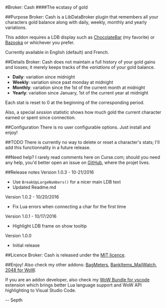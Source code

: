 #Broker: Cash
####The ecstasy of gold

##Purpose
Broker: Cash is a LibDataBroker plugin that remembers all your characters gold balance along with daily, weekly, monthly and yearly variations.

This addon requires a LDB display such as [ChocolateBar](https://mods.curse.com/addons/wow/chocolatebar) (my favorite) or [Bazooka](https://mods.curse.com/addons/wow/bazooka) or whichever you prefer.

Currently available in English (default) and French.


##Details
Broker: Cash does not maintain a full history of your gold gains and losses; it merely keeps tracks of the *variations* of your gold balance.

* **Daily**: variation since midnight
* **Weekly**: variation since past monday at midnight
* **Monthly**: variation since the 1st of the current month at midnight
* **Yearly**: variation since January, 1st of the current year at midnight

Each stat is reset to 0 at the beginning of the corresponding period.

Also, a special *session* statistic shows how much gold the current character earned or spent since connection.


##Configuration
There is no user configurable options. Just install and enjoy!


##TODO
There is currently no way to delete or reset a character's stats; I'll add this functionnality in a future release.


##Need help?
I rarely read comments here on Curse.com; should you need any help, you'd better open an issue on [GitHub](https://github.com/Septh/WoW-Broker_Cash "GitHub repository"), where the projet lives.


##Release notes
Version 1.0.3 - 10-21/2016
* Use `BreakUpLargeNumbers()` for a nicer main LDB text
* Updated Readme.md

Version 1.0.2 - 10/20/2016
* Fix Lua errors when connecting a char for the first time

Version 1.0.1 - 10/17/2016
* Highlight LDB frame on show tooltip

Version 1.0.0
* Initial release


##Licence
Broker: Cash is released under the [MIT licence](https://opensource.org/licenses/MIT).


##Enjoy!
Also check my other addons: [BagMeters](https://www.curse.com/addons/wow/bagmeters), [BankItems_MailWatch](https://www.curse.com/addons/wow/bankitems_mailwatch), [2048 for WoW](https://www.curse.com/addons/wow/wow2048).

If you are an addon developer, also check my [WoW Bundle for vscode](https://marketplace.visualstudio.com/items?itemName=Septh.wow-bundle) extension which brings better Lua language support and WoW API highlighting to Visual Studio Code.

-- Septh
